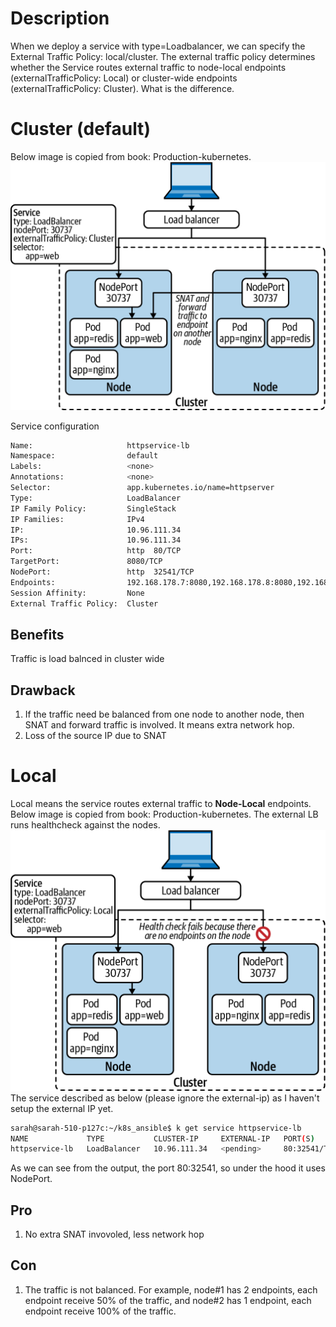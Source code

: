 # Description
When we deploy a service with type=Loadbalancer, we can specify the External Traffic Policy: local/cluster. The external traffic policy determines whether the Service routes external traffic to node-local endpoints (externalTrafficPolicy: Local) or cluster-wide endpoints (externalTrafficPolicy: Cluster). What is the difference.
# Cluster (default)
Below image is copied from book: Production-kubernetes. 
![LB service with Cluster external traffic policy](../images/k8s_srv_lb_cluster.png)

Service configuration
```bash
Name:                     httpservice-lb
Namespace:                default
Labels:                   <none>
Annotations:              <none>
Selector:                 app.kubernetes.io/name=httpserver
Type:                     LoadBalancer
IP Family Policy:         SingleStack
IP Families:              IPv4
IP:                       10.96.111.34
IPs:                      10.96.111.34
Port:                     http  80/TCP
TargetPort:               8080/TCP
NodePort:                 http  32541/TCP
Endpoints:                192.168.178.7:8080,192.168.178.8:8080,192.168.238.70:8080
Session Affinity:         None
External Traffic Policy:  Cluster
```

## Benefits
Traffic is load balnced in cluster wide
## Drawback
1. If the traffic need be balanced from one node to another node, then SNAT and forward traffic is involved. It means extra network hop.
2. Loss of the source IP due to SNAT


# Local
Local means the service routes external traffic to **Node-Local** endpoints.
Below image is copied from book: Production-kubernetes. 
The external LB runs healthcheck against the nodes.
![LB service with Local external traffic policy](../images/k8s_srv_lb_local.png)
The service described as below (please ignore the external-ip) as I haven't setup the external IP yet.
```bash
sarah@sarah-510-p127c:~/k8s_ansible$ k get service httpservice-lb
NAME             TYPE           CLUSTER-IP     EXTERNAL-IP   PORT(S)        AGE
httpservice-lb   LoadBalancer   10.96.111.34   <pending>     80:32541/TCP   9m29s
```
As we can see from the output, the port 80:32541, so under the hood it uses NodePort. 
## Pro
1. No extra SNAT invovoled, less network hop
## Con
1. The traffic is not balanced. For example, node#1 has 2 endpoints, each endpoint receive 50% of the traffic, and node#2 has 1 endpoint, each endpoint receive 100% of the traffic.